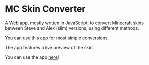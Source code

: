 # MC Skin Converter
A Web app, mostly written in JavaScript, to convert Minecraft skins between Steve and Alex (slim) versions, using different methods.

You can use this app for most simple conversions.

The app features a live preview of the skin.

You can use the app [here](https://util.gflash.eu/mcskinconverter/)!
